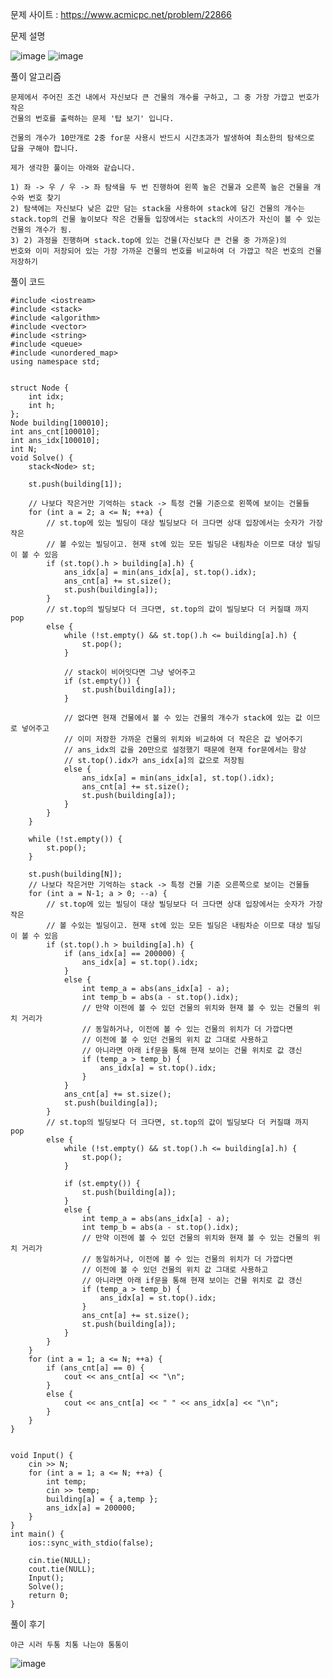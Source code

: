 문제 사이트 : https://www.acmicpc.net/problem/22866

문제 설명

![image](https://github.com/user-attachments/assets/0c00b279-7321-4fae-bea2-c03a28576ea0)
![image](https://github.com/user-attachments/assets/eb0fcc43-890d-4a17-bc87-99e56e08ad16)

풀이 알고리즘

    문제에서 주어진 조건 내에서 자신보다 큰 건물의 개수를 구하고, 그 중 가장 가깝고 번호가 작은
    건물의 번호를 출력하는 문제 '탑 보기' 입니다.

    건물의 개수가 10만개로 2중 for문 사용시 반드시 시간초과가 발생하여 최소한의 탐색으로
    답을 구해야 합니다.

    제가 생각한 풀이는 아래와 같습니다.

    1) 좌 -> 우 / 우 -> 좌 탐색을 두 번 진행하여 왼쪽 높은 건물과 오른쪽 높은 건물을 개수와 번호 찾기
    2) 탐색에는 자신보다 낮은 값만 담는 stack을 사용하여 stack에 담긴 건물의 개수는
    stack.top의 건물 높이보다 작은 건물들 입장에서는 stack의 사이즈가 자신이 볼 수 있는
    건물의 개수가 됨.
    3) 2) 과정을 진행하며 stack.top에 있는 건물(자신보다 큰 건물 중 가까운)의 
    번호와 이미 저장되어 있는 가장 가까운 건물의 번호를 비교하여 더 가깝고 작은 번호의 건물 저장하기

풀이 코드

    #include <iostream>
    #include <stack>
    #include <algorithm>
    #include <vector>
    #include <string>
    #include <queue>
    #include <unordered_map>
    using namespace std;
    
    
    struct Node {
        int idx;
        int h;
    };
    Node building[100010];
    int ans_cnt[100010];
    int ans_idx[100010];
    int N;
    void Solve() {
        stack<Node> st;
    
        st.push(building[1]);
        
        // 나보다 작은거만 기억하는 stack -> 특정 건물 기준으로 왼쪽에 보이는 건물들
        for (int a = 2; a <= N; ++a) {
            // st.top에 있는 빌딩이 대상 빌딩보다 더 크다면 상대 입장에서는 숫자가 가장 작은
            // 볼 수있는 빌딩이고. 현재 st에 있는 모든 빌딩은 내림차순 이므로 대상 빌딩이 볼 수 있음
            if (st.top().h > building[a].h) {
                ans_idx[a] = min(ans_idx[a], st.top().idx);
                ans_cnt[a] += st.size();
                st.push(building[a]);
            }
            // st.top의 빌딩보다 더 크다면, st.top의 값이 빌딩보다 더 커질떄 까지 pop
            else {
                while (!st.empty() && st.top().h <= building[a].h) {
                    st.pop();
                }
    
                // stack이 비어잇다면 그냥 넣어주고
                if (st.empty()) {
                    st.push(building[a]);
                }
    
                // 없다면 현재 건물에서 볼 수 있는 건물의 개수가 stack에 있는 값 이므로 넣어주고
                // 이미 저장한 가까운 건물의 위치와 비교하여 더 작은은 값 넣어주기
                // ans_idx의 값을 20만으로 설정했기 때문에 현재 for문에서는 항상
                // st.top().idx가 ans_idx[a]의 값으로 저장됨
                else {
                    ans_idx[a] = min(ans_idx[a], st.top().idx);
                    ans_cnt[a] += st.size();
                    st.push(building[a]);
                }
            }
        }
    
        while (!st.empty()) {
            st.pop();
        }
    
        st.push(building[N]);
        // 나보다 작은거만 기억하는 stack -> 특정 건물 기준 오른쪽으로 보이는 건물들
        for (int a = N-1; a > 0; --a) {
            // st.top에 있는 빌딩이 대상 빌딩보다 더 크다면 상대 입장에서는 숫자가 가장 작은
            // 볼 수있는 빌딩이고. 현재 st에 있는 모든 빌딩은 내림차순 이므로 대상 빌딩이 볼 수 있음
            if (st.top().h > building[a].h) {
                if (ans_idx[a] == 200000) {
                    ans_idx[a] = st.top().idx;
                }
                else {
                    int temp_a = abs(ans_idx[a] - a);
                    int temp_b = abs(a - st.top().idx);
                    // 만약 이전에 볼 수 있던 건물의 위치와 현재 볼 수 있는 건물의 위치 거리가
                    // 동일하거나, 이전에 볼 수 있는 건물의 위치가 더 가깝다면
                    // 이전에 볼 수 있던 건물의 위치 값 그대로 사용하고
                    // 아니라면 아래 if문을 통해 현재 보이는 건물 위치로 값 갱신
                    if (temp_a > temp_b) {
                        ans_idx[a] = st.top().idx;
                    }
                }
                ans_cnt[a] += st.size();
                st.push(building[a]);
            }
            // st.top의 빌딩보다 더 크다면, st.top의 값이 빌딩보다 더 커질떄 까지 pop
            else {
                while (!st.empty() && st.top().h <= building[a].h) {
                    st.pop();
                }
    
                if (st.empty()) {
                    st.push(building[a]);
                }
                else {
                    int temp_a = abs(ans_idx[a] - a);
                    int temp_b = abs(a - st.top().idx);
                    // 만약 이전에 볼 수 있던 건물의 위치와 현재 볼 수 있는 건물의 위치 거리가
                    // 동일하거나, 이전에 볼 수 있는 건물의 위치가 더 가깝다면
                    // 이전에 볼 수 있던 건물의 위치 값 그대로 사용하고
                    // 아니라면 아래 if문을 통해 현재 보이는 건물 위치로 값 갱신
                    if (temp_a > temp_b) {
                        ans_idx[a] = st.top().idx;
                    }
                    ans_cnt[a] += st.size();
                    st.push(building[a]);
                }
            }
        }
        for (int a = 1; a <= N; ++a) {
            if (ans_cnt[a] == 0) {
                cout << ans_cnt[a] << "\n";
            }
            else {
                cout << ans_cnt[a] << " " << ans_idx[a] << "\n";
            }
        }
    }
    
    
    void Input() {
        cin >> N;
        for (int a = 1; a <= N; ++a) {
            int temp;
            cin >> temp;
            building[a] = { a,temp };
            ans_idx[a] = 200000;
        }
    }
    int main() {
        ios::sync_with_stdio(false);
    
        cin.tie(NULL);
        cout.tie(NULL);
        Input();
        Solve();
        return 0;
    }

풀이 후기

    야근 시러 두통 치통 나는야 통통이
![image](https://github.com/user-attachments/assets/b40fa0ec-1475-462d-a292-637c61534530)

